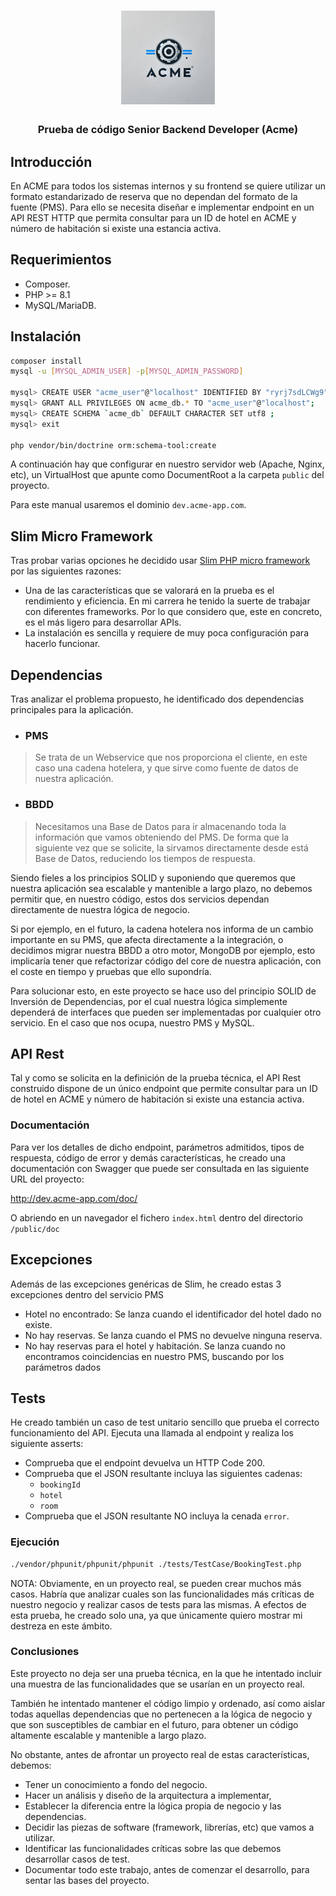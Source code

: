 <h1 align="center">
  <img width="150" src="public/assets/logo_acme.webp">
</h1>

<h3 align="center">Prueba de código Senior Backend Developer (Acme)</h3>

## Introducción

En ACME para todos los sistemas internos y su frontend se quiere utilizar un formato estandarizado de reserva
que no dependan del formato de la fuente (PMS). Para ello se necesita diseñar e implementar endpoint en un
API REST HTTP que permita consultar para un ID de hotel en ACME y número de habitación si existe una
estancia activa.

## Requerimientos

- Composer.
- PHP >= 8.1
- MySQL/MariaDB.

## Instalación

```bash
composer install
mysql -u [MYSQL_ADMIN_USER] -p[MYSQL_ADMIN_PASSWORD]

mysql> CREATE USER "acme_user"@"localhost" IDENTIFIED BY "ryrj7sdLCWg9";
mysql> GRANT ALL PRIVILEGES ON acme_db.* TO "acme_user"@"localhost";
mysql> CREATE SCHEMA `acme_db` DEFAULT CHARACTER SET utf8 ;
mysql> exit

php vendor/bin/doctrine orm:schema-tool:create
```

A continuación hay que configurar en nuestro servidor web (Apache, Nginx, etc), un VirtualHost que apunte como DocumentRoot a la carpeta `public` del proyecto.

Para este manual usaremos el dominio `dev.acme-app.com`.


## Slim Micro Framework

Tras probar varias opciones he decidido usar [Slim PHP micro framework](https://www.slimframework.com) por las siguientes razones:

- Una de las características que se valorará en la prueba es el rendimiento y eficiencia. En mi carrera he tenido la suerte de trabajar con diferentes frameworks. Por lo que considero que, este en concreto, es el más ligero para desarrollar APIs.
- La instalación es sencilla y requiere de muy poca configuración para hacerlo funcionar.

## Dependencias

Tras analizar el problema propuesto, he identificado dos dependencias principales para la aplicación.

- ### PMS

>Se trata de un Webservice que nos proporciona el cliente, en este caso una cadena hotelera, y que sirve como fuente de datos de nuestra aplicación.

- ### BBDD

>Necesitamos una Base de Datos para ir almacenando toda la información que vamos obteniendo del PMS. De forma que la siguiente vez que se solicite, la sirvamos directamente desde está Base de Datos, reduciendo los tiempos de respuesta.

Siendo fieles a los principios SOLID y suponiendo que queremos que nuestra aplicación sea escalable y mantenible a largo plazo, no debemos permitir que, en nuestro código, estos dos servicios dependan directamente de nuestra lógica de negocio.

Si por ejemplo, en el futuro, la cadena hotelera nos informa de un cambio importante en su PMS, que afecta directamente a la integración, o decidimos migrar nuestra BBDD a otro motor, MongoDB por ejemplo, esto implicaría tener que refactorizar código del core de nuestra aplicación, con el coste en tiempo y pruebas que ello supondría.

Para solucionar esto, en este proyecto se hace uso del principio SOLID de Inversión de Dependencias, por el cual nuestra lógica simplemente dependerá de interfaces que pueden ser implementadas por cualquier otro servicio. En el caso que nos ocupa, nuestro PMS y MySQL.

## API Rest

Tal y como se solicita en la definición de la prueba técnica, el API Rest construido dispone de un único endpoint que permite consultar para un ID de hotel en ACME y número de habitación si existe una estancia activa.

### Documentación

Para ver los detalles de dicho endpoint, parámetros admitidos, tipos de respuesta, código de error y demás características, he creado una documentación con Swagger que puede ser consultada en las siguiente URL del proyecto:

http://dev.acme-app.com/doc/

O abriendo en un navegador el fichero `index.html` dentro del directorio `/public/doc`

## Excepciones

Además de las excepciones genéricas de Slim, he creado estas 3 excepciones dentro del servicio PMS

- Hotel no encontrado: Se lanza cuando el identificador del hotel dado no existe.
- No hay reservas. Se lanza cuando el PMS no devuelve ninguna reserva.
- No hay reservas para el hotel y habitación. Se lanza cuando no encontramos coincidencias en nuestro PMS, buscando por los parámetros dados

## Tests

He creado también un caso de test unitario sencillo que prueba el correcto funcionamiento del API.
Ejecuta una llamada al endpoint y realiza los siguiente asserts:

- Comprueba que el endpoint devuelva un HTTP Code 200.
- Comprueba que el JSON resultante incluya las siguientes cadenas:
  - `bookingId`
  - `hotel`
  - `room`
- Comprueba que el JSON resultante NO incluya la cenada `error`.

### Ejecución

```bash
./vendor/phpunit/phpunit/phpunit ./tests/TestCase/BookingTest.php
```

NOTA: Obviamente, en un proyecto real, se pueden crear muchos más casos. Habría que analizar cuales son las funcionalidades más críticas de nuestro negocio y realizar casos de tests para las mismas. A efectos de esta prueba, he creado solo una, ya que únicamente quiero mostrar mi destreza en este ámbito.

### Conclusiones

Este proyecto no deja ser una prueba técnica, en la que he intentado incluir una muestra de las funcionalidades que se usarían en un proyecto real.

También he intentado mantener el código limpio y ordenado, así como aislar todas aquellas dependencias que no pertenecen a la lógica de negocio y que son susceptibles de cambiar en el futuro, para obtener un código altamente escalable y mantenible a largo plazo.

No obstante, antes de afrontar un proyecto real de estas características, debemos:

- Tener un conocimiento a fondo del negocio.
- Hacer un análisis y diseño de la arquitectura a implementar,
- Establecer la diferencia entre la lógica propia de negocio y las dependencias.
- Decidir las piezas de software (framework, librerías, etc) que vamos a utilizar.
- Identificar las funcionalidades críticas sobre las que debemos desarrollar casos de test.
- Documentar todo este trabajo, antes de comenzar el desarrollo, para sentar las bases del proyecto.
